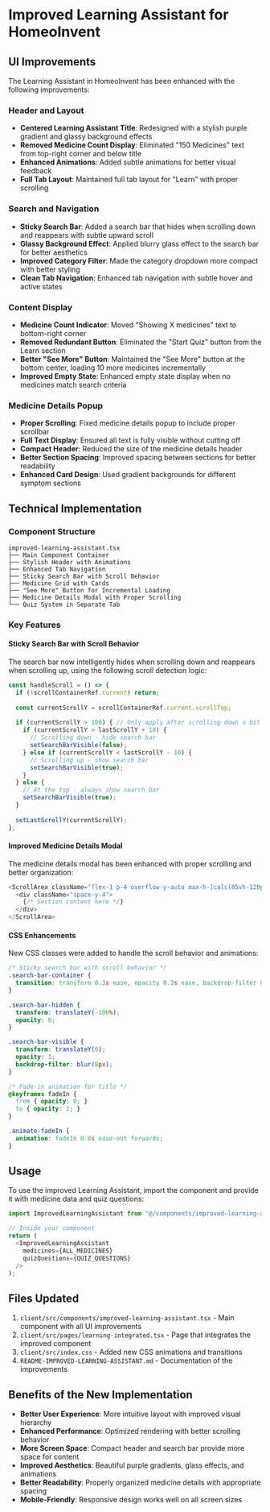 # Improved Learning Assistant for HomeoInvent

## UI Improvements

The Learning Assistant in HomeoInvent has been enhanced with the following improvements:

### Header and Layout
- **Centered Learning Assistant Title**: Redesigned with a stylish purple gradient and glassy background effects
- **Removed Medicine Count Display**: Eliminated "150 Medicines" text from top-right corner and below title
- **Enhanced Animations**: Added subtle animations for better visual feedback
- **Full Tab Layout**: Maintained full tab layout for "Learn" with proper scrolling

### Search and Navigation
- **Sticky Search Bar**: Added a search bar that hides when scrolling down and reappears with subtle upward scroll
- **Glassy Background Effect**: Applied blurry glass effect to the search bar for better aesthetics
- **Improved Category Filter**: Made the category dropdown more compact with better styling
- **Clean Tab Navigation**: Enhanced tab navigation with subtle hover and active states

### Content Display
- **Medicine Count Indicator**: Moved "Showing X medicines" text to bottom-right corner
- **Removed Redundant Button**: Eliminated the "Start Quiz" button from the Learn section
- **Better "See More" Button**: Maintained the "See More" button at the bottom center, loading 10 more medicines incrementally
- **Improved Empty State**: Enhanced empty state display when no medicines match search criteria

### Medicine Details Popup
- **Proper Scrolling**: Fixed medicine details popup to include proper scrollbar
- **Full Text Display**: Ensured all text is fully visible without cutting off
- **Compact Header**: Reduced the size of the medicine details header
- **Better Section Spacing**: Improved spacing between sections for better readability
- **Enhanced Card Design**: Used gradient backgrounds for different symptom sections

## Technical Implementation

### Component Structure
```
improved-learning-assistant.tsx
├── Main Component Container
├── Stylish Header with Animations
├── Enhanced Tab Navigation
├── Sticky Search Bar with Scroll Behavior
├── Medicine Grid with Cards
├── "See More" Button for Incremental Loading
├── Medicine Details Modal with Proper Scrolling
└── Quiz System in Separate Tab
```

### Key Features

#### Sticky Search Bar with Scroll Behavior
The search bar now intelligently hides when scrolling down and reappears when scrolling up, using the following scroll detection logic:

```javascript
const handleScroll = () => {
  if (!scrollContainerRef.current) return;
  
  const currentScrollY = scrollContainerRef.current.scrollTop;
  
  if (currentScrollY > 100) { // Only apply after scrolling down a bit
    if (currentScrollY > lastScrollY + 10) {
      // Scrolling down - hide search bar
      setSearchBarVisible(false);
    } else if (currentScrollY < lastScrollY - 10) {
      // Scrolling up - show search bar
      setSearchBarVisible(true);
    }
  } else {
    // At the top - always show search bar
    setSearchBarVisible(true);
  }
  
  setLastScrollY(currentScrollY);
};
```

#### Improved Medicine Details Modal
The medicine details modal has been enhanced with proper scrolling and better organization:

```javascript
<ScrollArea className="flex-1 p-4 overflow-y-auto max-h-[calc(85vh-120px)]">
  <div className="space-y-4">
    {/* Section content here */}
  </div>
</ScrollArea>
```

#### CSS Enhancements
New CSS classes were added to handle the scroll behavior and animations:

```css
/* Sticky search bar with scroll behavior */
.search-bar-container {
  transition: transform 0.3s ease, opacity 0.3s ease, backdrop-filter 0.3s ease;
}

.search-bar-hidden {
  transform: translateY(-100%);
  opacity: 0;
}

.search-bar-visible {
  transform: translateY(0);
  opacity: 1;
  backdrop-filter: blur(8px);
}

/* Fade-in animation for title */
@keyframes fadeIn {
  from { opacity: 0; }
  to { opacity: 1; }
}

.animate-fadeIn {
  animation: fadeIn 0.8s ease-out forwards;
}
```

## Usage

To use the improved Learning Assistant, import the component and provide it with medicine data and quiz questions:

```javascript
import ImprovedLearningAssistant from "@/components/improved-learning-assistant";

// Inside your component
return (
  <ImprovedLearningAssistant 
    medicines={ALL_MEDICINES}
    quizQuestions={QUIZ_QUESTIONS}
  />
);
```

## Files Updated
1. `client/src/components/improved-learning-assistant.tsx` - Main component with all UI improvements
2. `client/src/pages/learning-integrated.tsx` - Page that integrates the improved component
3. `client/src/index.css` - Added new CSS animations and transitions
4. `README-IMPROVED-LEARNING-ASSISTANT.md` - Documentation of the improvements

## Benefits of the New Implementation
- **Better User Experience**: More intuitive layout with improved visual hierarchy
- **Enhanced Performance**: Optimized rendering with better scrolling behavior
- **More Screen Space**: Compact header and search bar provide more space for content
- **Improved Aesthetics**: Beautiful purple gradients, glass effects, and animations
- **Better Readability**: Properly organized medicine details with appropriate spacing
- **Mobile-Friendly**: Responsive design works well on all screen sizes